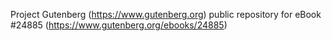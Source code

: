 Project Gutenberg (https://www.gutenberg.org) public repository for eBook #24885 (https://www.gutenberg.org/ebooks/24885)
